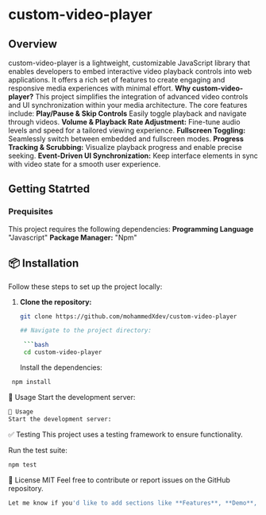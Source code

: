 # custom-video-player

<h2>Overview</h2>
custom-video-player is a lightweight, customizable JavaScript library that enables developers to embed interactive video playback controls into web applications. It offers a rich set of features to create engaging and responsive media experiences with minimal effort.
<strong>Why custom-video-player?</strong>
This project simplifies the integration of advanced video controls and UI synchronization within your media architecture. The core features include:
<strong>Play/Pause & Skip Controls</strong>
Easily toggle playback and navigate through videos.
<strong>Volume & Playback Rate Adjustment:</strong>
Fine-tune audio levels and speed for a tailored viewing experience.
<strong>Fullscreen Toggling:</strong>
Seamlessly switch between embedded and fullscreen modes.
<strong>Progress Tracking & Scrubbing:</strong>
Visualize playback progress and enable precise seeking.
<strong>Event-Driven UI Synchronization:</strong>
Keep interface elements in sync with video state for a smooth user experience.
<h2>Getting Statrted</h2>
<h3>Prequisites</h3>
This project requires the following dependencies:
<strong>Programming Language</strong>
"Javascript"
<strong>Package Manager:</strong>
"Npm"

## 📦 Installation

Follow these steps to set up the project locally:

1. **Clone the repository:**

   ````bash
   git clone https://github.com/mohammedXdev/custom-video-player

   ## Navigate to the project directory:

    ```bash
    cd custom-video-player
   ````

   Install the dependencies:

```bash
 npm install
```

🚀 Usage
Start the development server:

```bash
🚀 Usage
Start the development server:
```

✅ Testing
This project uses a testing framework to ensure functionality.

Run the test suite:

```bash
npm test
```

📂 License
MIT
Feel free to contribute or report issues on the GitHub repository.

```bash
Let me know if you'd like to add sections like **Features**, **Demo**, or **Tech Stack**!
```
